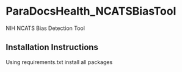 # ParaDocsHealth_NCATSBiasTool
NIH NCATS Bias Detection Tool


## Installation Instructions

Using requirements.txt install all packages
